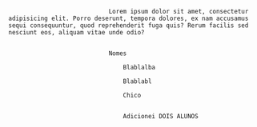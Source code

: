 								Lorem ipsum dolor sit amet, consectetur adipisicing elit. Porro deserunt, tempora dolores, ex nam accusamus sequi consequuntur, quod reprehenderit fuga quis? Rerum facilis sed nesciunt eos, aliquam vitae unde odio?


								Nomes

									Blablalba

									Blablabl

									Chico


									Adicionei DOIS ALUNOS